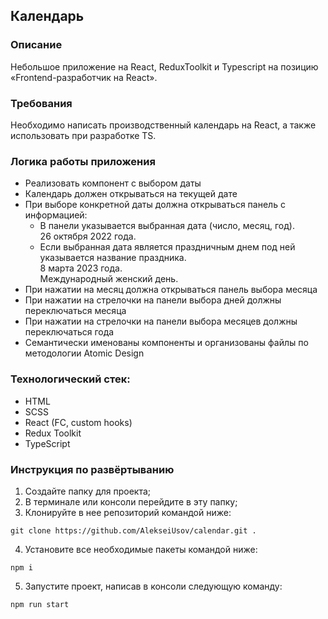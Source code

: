 ## Календарь

### Описание

Небольшое приложение на React, ReduxToolkit и Typescript на позицию «Frontend-разработчик на React».

### Требования

Необходимо написать производственный календарь на React, а также использовать при разработке TS.

### Логика работы приложения

- Реализовать компонент с выбором даты
- Календарь должен открываться на текущей дате
- При выборе конкретной даты должна открываться панель с информацией:
  + В панели указывается выбранная дата (число, месяц, год).\
  26 октября 2022 года.
  + Если выбранная дата является праздничным днем под ней указывается название праздника.\
  8 марта 2023 года.\
  Международный женский день.
- При нажатии на месяц должна открываться панель выбора месяца
- При нажатии на стрелочки на панели выбора дней должны переключаться месяца
- При нажатии на стрелочки на панели выбора месяцев должны переключаться года
- Семантически именованы компоненты и организованы файлы по методологии Atomic Design

### Технологический стек:

- HTML
- SCSS
- React (FC, custom hooks)
- Redux Toolkit
- TypeScript

### Инструкция по развёртыванию

1. Создайте папку для проекта;
2. В терминале или консоли перейдите в эту папку;
3. Клонируйте в нее репозиторий командой ниже:

```
git clone https://github.com/AlekseiUsov/calendar.git .
```

4. Установите все необходимые пакеты командой ниже:

```
npm i
```

5. Запустите проект, написав в консоли следующую команду:

```
npm run start
```
